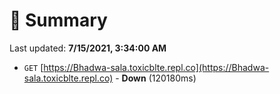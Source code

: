 # 📖 Summary
Last updated: **7/15/2021, 3:34:00 AM**

- `GET` [https://Bhadwa-sala.toxicblte.repl.co](https://Bhadwa-sala.toxicblte.repl.co) - **Down** (120180ms)
